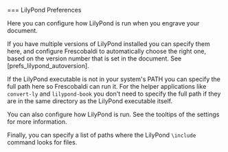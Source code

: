 === LilyPond Preferences

Here you can configure how LilyPond is run when you engrave your document.

If you have multiple versions of LilyPond installed you can specify them 
here, and configure Frescobaldi to automatically choose the right one, based 
on the version number that is set in the document. See 
[prefs_lilypond_autoversion].

If the LilyPond executable is not in your system's PATH you can specify the 
full path here so Frescobaldi can run it. For the helper applications like 
`convert-ly` and `lilypond-book` you don't need to specify the full path if 
they are in the same directory as the LilyPond executable itself.

You can also configure how LilyPond is run. See the tooltips of
the settings for more information.

Finally, you can specify a list of paths where the LilyPond `\include`
command looks for files.
